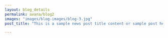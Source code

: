 ```yaml
---
layout: blog_details
permalink: avana/blog2
images: "images/blog-images/blog-3.jpg"
post_title: "This is a sample news post title content or sample post heading."

---
```

